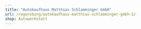 ```yaml
---
title: "Autokaufhaus Matthias Schlamminger GmbH"
url: /regensburg/autokaufhaus-matthias-schlamminger-gmbh-2/
shop: Autowerkstatt
---
```

